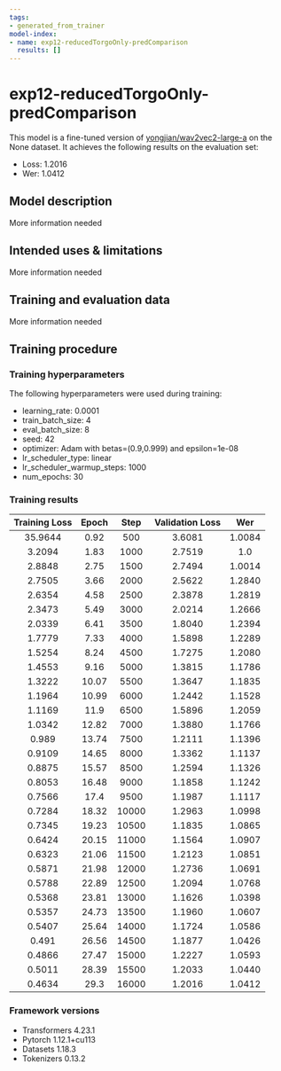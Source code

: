 ```yaml
---
tags:
- generated_from_trainer
model-index:
- name: exp12-reducedTorgoOnly-predComparison
  results: []
---
```


<!-- This model card has been generated automatically according to the information the Trainer had access to. You
should probably proofread and complete it, then remove this comment. -->

# exp12-reducedTorgoOnly-predComparison

This model is a fine-tuned version of [yongjian/wav2vec2-large-a](https://huggingface.co/yongjian/wav2vec2-large-a) on the None dataset.
It achieves the following results on the evaluation set:
- Loss: 1.2016
- Wer: 1.0412

## Model description

More information needed

## Intended uses & limitations

More information needed

## Training and evaluation data

More information needed

## Training procedure

### Training hyperparameters

The following hyperparameters were used during training:
- learning_rate: 0.0001
- train_batch_size: 4
- eval_batch_size: 8
- seed: 42
- optimizer: Adam with betas=(0.9,0.999) and epsilon=1e-08
- lr_scheduler_type: linear
- lr_scheduler_warmup_steps: 1000
- num_epochs: 30

### Training results

| Training Loss | Epoch | Step  | Validation Loss | Wer    |
|:-------------:|:-----:|:-----:|:---------------:|:------:|
| 35.9644       | 0.92  | 500   | 3.6081          | 1.0084 |
| 3.2094        | 1.83  | 1000  | 2.7519          | 1.0    |
| 2.8848        | 2.75  | 1500  | 2.7494          | 1.0014 |
| 2.7505        | 3.66  | 2000  | 2.5622          | 1.2840 |
| 2.6354        | 4.58  | 2500  | 2.3878          | 1.2819 |
| 2.3473        | 5.49  | 3000  | 2.0214          | 1.2666 |
| 2.0339        | 6.41  | 3500  | 1.8040          | 1.2394 |
| 1.7779        | 7.33  | 4000  | 1.5898          | 1.2289 |
| 1.5254        | 8.24  | 4500  | 1.7275          | 1.2080 |
| 1.4553        | 9.16  | 5000  | 1.3815          | 1.1786 |
| 1.3222        | 10.07 | 5500  | 1.3647          | 1.1835 |
| 1.1964        | 10.99 | 6000  | 1.2442          | 1.1528 |
| 1.1169        | 11.9  | 6500  | 1.5896          | 1.2059 |
| 1.0342        | 12.82 | 7000  | 1.3880          | 1.1766 |
| 0.989         | 13.74 | 7500  | 1.2111          | 1.1396 |
| 0.9109        | 14.65 | 8000  | 1.3362          | 1.1137 |
| 0.8875        | 15.57 | 8500  | 1.2594          | 1.1326 |
| 0.8053        | 16.48 | 9000  | 1.1858          | 1.1242 |
| 0.7566        | 17.4  | 9500  | 1.1987          | 1.1117 |
| 0.7284        | 18.32 | 10000 | 1.2963          | 1.0998 |
| 0.7345        | 19.23 | 10500 | 1.1835          | 1.0865 |
| 0.6424        | 20.15 | 11000 | 1.1564          | 1.0907 |
| 0.6323        | 21.06 | 11500 | 1.2123          | 1.0851 |
| 0.5871        | 21.98 | 12000 | 1.2736          | 1.0691 |
| 0.5788        | 22.89 | 12500 | 1.2094          | 1.0768 |
| 0.5368        | 23.81 | 13000 | 1.1626          | 1.0398 |
| 0.5357        | 24.73 | 13500 | 1.1960          | 1.0607 |
| 0.5407        | 25.64 | 14000 | 1.1724          | 1.0586 |
| 0.491         | 26.56 | 14500 | 1.1877          | 1.0426 |
| 0.4866        | 27.47 | 15000 | 1.2227          | 1.0593 |
| 0.5011        | 28.39 | 15500 | 1.2033          | 1.0440 |
| 0.4634        | 29.3  | 16000 | 1.2016          | 1.0412 |


### Framework versions

- Transformers 4.23.1
- Pytorch 1.12.1+cu113
- Datasets 1.18.3
- Tokenizers 0.13.2
